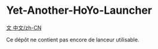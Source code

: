 # Yet-Another-HoYo-Launcher

[文<unk> 中文/zh-CN](/Docs/md/i18n/zh-CN/README.md)

Ce dépôt ne contient pas encore de lanceur utilisable.
